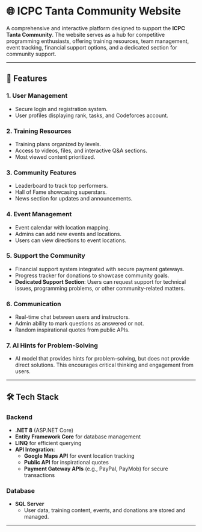 # 🌐 ICPC Tanta Community Website

A comprehensive and interactive platform designed to support the **ICPC Tanta Community**. The website serves as a hub for competitive programming enthusiasts, offering training resources, team management, event tracking, financial support options, and a dedicated section for community support.

---

## 🚀 Features

### 1. User Management
- Secure login and registration system.
- User profiles displaying rank, tasks, and Codeforces account.

### 2. Training Resources
- Training plans organized by levels.
- Access to videos, files, and interactive Q&A sections.
- Most viewed content prioritized.

### 3. Community Features
- Leaderboard to track top performers.
- Hall of Fame showcasing superstars.
- News section for updates and announcements.

### 4. Event Management
- Event calendar with location mapping.
- Admins can add new events and locations.
- Users can view directions to event locations.

### 5. Support the Community
- Financial support system integrated with secure payment gateways.
- Progress tracker for donations to showcase community goals.
- **Dedicated Support Section**: Users can request support for technical issues, programming problems, or other community-related matters.

### 6. Communication
- Real-time chat between users and instructors.
- Admin ability to mark questions as answered or not.
- Random inspirational quotes from public APIs.

### 7. AI Hints for Problem-Solving
- AI model that provides hints for problem-solving, but does not provide direct solutions. This encourages critical thinking and engagement from users.

---

## 🛠️ Tech Stack

### Backend
- **.NET 8** (ASP.NET Core)
- **Entity Framework Core** for database management
- **LINQ** for efficient querying
- **API Integration**:
  - **Google Maps API** for event location tracking
  - **Public API** for inspirational quotes
  - **Payment Gateway APIs** (e.g., PayPal, PayMob) for secure transactions

### Database
- **SQL Server**
  - User data, training content, events, and donations are stored and managed.

---
